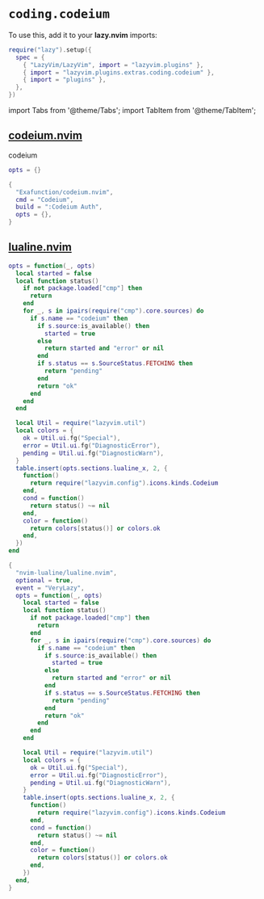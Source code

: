 # `coding.codeium`

<!-- plugins:start -->

To use this, add it to your **lazy.nvim** imports:

```lua title="lua/config/lazy.lua" {4}
require("lazy").setup({
  spec = {
    { "LazyVim/LazyVim", import = "lazyvim.plugins" },
    { import = "lazyvim.plugins.extras.coding.codeium" },
    { import = "plugins" },
  },
})
```

import Tabs from '@theme/Tabs';
import TabItem from '@theme/TabItem';

## [codeium.nvim](https://github.com/Exafunction/codeium.nvim)

 codeium


<Tabs>

<TabItem value="opts" label="Options">

```lua
opts = {}
```

</TabItem>


<TabItem value="code" label="Full Spec">

```lua
{
  "Exafunction/codeium.nvim",
  cmd = "Codeium",
  build = ":Codeium Auth",
  opts = {},
}
```

</TabItem>

</Tabs>

## [lualine.nvim](https://github.com/nvim-lualine/lualine.nvim)

<Tabs>

<TabItem value="opts" label="Options">

```lua
opts = function(_, opts)
  local started = false
  local function status()
    if not package.loaded["cmp"] then
      return
    end
    for _, s in ipairs(require("cmp").core.sources) do
      if s.name == "codeium" then
        if s.source:is_available() then
          started = true
        else
          return started and "error" or nil
        end
        if s.status == s.SourceStatus.FETCHING then
          return "pending"
        end
        return "ok"
      end
    end
  end

  local Util = require("lazyvim.util")
  local colors = {
    ok = Util.ui.fg("Special"),
    error = Util.ui.fg("DiagnosticError"),
    pending = Util.ui.fg("DiagnosticWarn"),
  }
  table.insert(opts.sections.lualine_x, 2, {
    function()
      return require("lazyvim.config").icons.kinds.Codeium
    end,
    cond = function()
      return status() ~= nil
    end,
    color = function()
      return colors[status()] or colors.ok
    end,
  })
end
```

</TabItem>


<TabItem value="code" label="Full Spec">

```lua
{
  "nvim-lualine/lualine.nvim",
  optional = true,
  event = "VeryLazy",
  opts = function(_, opts)
    local started = false
    local function status()
      if not package.loaded["cmp"] then
        return
      end
      for _, s in ipairs(require("cmp").core.sources) do
        if s.name == "codeium" then
          if s.source:is_available() then
            started = true
          else
            return started and "error" or nil
          end
          if s.status == s.SourceStatus.FETCHING then
            return "pending"
          end
          return "ok"
        end
      end
    end

    local Util = require("lazyvim.util")
    local colors = {
      ok = Util.ui.fg("Special"),
      error = Util.ui.fg("DiagnosticError"),
      pending = Util.ui.fg("DiagnosticWarn"),
    }
    table.insert(opts.sections.lualine_x, 2, {
      function()
        return require("lazyvim.config").icons.kinds.Codeium
      end,
      cond = function()
        return status() ~= nil
      end,
      color = function()
        return colors[status()] or colors.ok
      end,
    })
  end,
}
```

</TabItem>

</Tabs>

<!-- plugins:end -->
